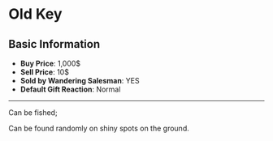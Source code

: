 # Old Key

## Basic Information

- **Buy Price**: 1,000$
- **Sell Price**: 10$
- **Sold by Wandering Salesman**: YES
- **Default Gift Reaction**: Normal

---
Can be fished;

Can be found randomly on shiny spots on the ground.
